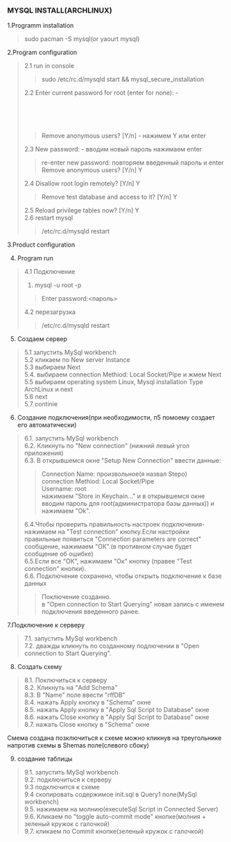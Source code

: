 ### MYSQL INSTALL(ARCHLINUX) ###

1.Programm installation<br>
<blockquote>sudo pacman -S mysql(or yaourt mysql)<br></blockquote>

2.Program configuration<br>
<blockquote>2.1 run in console <br>
<blockquote>sudo /etc/rc.d/mysqld start && mysql_secure_installation<br>
</blockquote>2.2 Enter current password for root (enter for none): - <br>
<br>
<Enter><br>
<br>
<br>
<blockquote>Remove anonymous users? [Y/n] - нажимем Y или enter<br>
</blockquote>2.3 New password: - вводим новый пароль нажимаем enter<br>
<blockquote>re-enter new password: повторяем введенный пароль и enter<br>
Remove anonymous users? [Y/n] Y<br>
</blockquote>2.4 Disallow root login remotely? [Y/n] Y<br>
<blockquote>Remove test database and access to it? [Y/n] Y<br>
</blockquote>2.5 Reload privilege tables now? [Y/n] Y<br>
2.6 restart mysql<br>
<blockquote>/etc/rc.d/mysqld restart</blockquote></blockquote>

3.Product configuration<br>

4. Program run<br>
<blockquote>4.1 Подключение<br>
<ol><li>mysql -u root -p<br>
</li></ol><blockquote>Enter password:<пароль><br>
</blockquote>4.2 перезагрузка<br>
<blockquote>/etc/rc.d/mysqld restart<br></blockquote></blockquote>



5. Создаем сервер<br>
<blockquote>5.1 запустить MySql workbench<br>
5.2 кликаем по New server Instance<br>
5.3 выбираем Next<br>
5.4. выбираем connection Methiod: Local Socket/Pipe и жмем Next<br>
5.5 выбираем operating system Linux, Mysql installation Type ArchLinux и next<br>
5.6 next<br>
5.7 continie<br></blockquote>

6. Создание подключения(при необходимости, п5 помоему создает его автоматически)<br>
<blockquote>6.1. запустить MySql workbench<br>
6.2. Кликнуть по "New connection" (нижний левый угол приложения)<br>
6.3. В открывшемся окне "Setup New Connection" ввести данные:<br>
<blockquote>Connection Name: произвольное(я назвал Stepo)<br>
connection Methiod: Local Socket/Pipe<br>
Username: root<br>
нажимаем "Store in Keychain..." и в открывшемся окне вводим пароль     для root(администратора базы данных)) и нажимаем "Ok".<br>
</blockquote>6.4.Чтобы проверить правильность настроек подключения- нажимаем на "Test connection" кнопку.Если настройки правильные появиться "Connection parameters are correct" сообщение, нажимаем "ОК".(в противном случае будет сообщение об ошибке)<br>
6.5.Если все "ОК", нажимаем "Ок" кнопку (правее "Test connection" кнопки).<br>
6.6. Подключение сохранено, чтобы открыть подключение к базе данных<br>
<blockquote>Поключение созданно. <br>
в "Open connection to Start Querying" новая запись с именем подключения введенного ранее.<br></blockquote></blockquote>

7.Подключение к серверу<br>
<blockquote>7.1. запустить MySql workbench<br>
7.2. дважды кликнуть по созданному подлючении в "Open connection to Start Querying".<br></blockquote>

8. Создать схему<br>
<blockquote>8.1. Поключиться к серверу<br>
8.2. Кликнуть на "Add Schema"<br>
8.3. В "Name" поле ввести "rffDB"<br>
8.4. нажать Apply кнопку в "Schema" окне<br>
8.5. нажать Apply кнопку в "Apply Sql Script to Database" окне <br>
8.6. нажать Close кнопку в "Apply Sql Script to Database" окне <br>
8.7. нажать Close кнопку в "Schema" окне<br></blockquote>

Смема создана позключиться к схеме можно кликнув на треугольнике напротив схемы в Shemas поле(слевого сбоку)<br>

9. создание таблицы<br>
<blockquote>9.1. запустить MySql workbench<br>
9.2. подключиться к серверу<br>
9.3 подключится к схеме<br>
9.4 скопировать содержимое init.sql в Query1 поле(MySql workbench) <br>
9.5. нажимаем на молнию(executeSql Script in Connected Server)<br>
9.6. Кликаем по "toggle auto-commit mode" кнопке(молния + зеленый кружок с галочкой)<br>
9.7. кликаем по Commit кнопке(зеленый кружок с галочкой)<br>